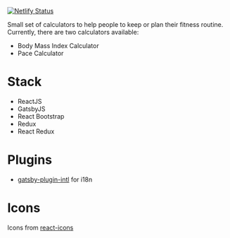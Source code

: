 [![Netlify Status](https://api.netlify.com/api/v1/badges/0f5a9fc0-9891-44ab-bd50-44bb7eb55e02/deploy-status)](https://app.netlify.com/sites/fitness-calc/deploys)

Small set of calculators to help people to keep or plan their fitness routine. Currently, there are two calculators available:

- Body Mass Index Calculator
- Pace Calculator


# Stack
- ReactJS
- GatsbyJS 
- React Bootstrap
- Redux
- React Redux

# Plugins
- [gatsby-plugin-intl](https://www.gatsbyjs.org/packages/gatsby-plugin-intl/?=i18) for i18n


# Icons
Icons from [react-icons](https://github.com/react-icons/react-icons)
